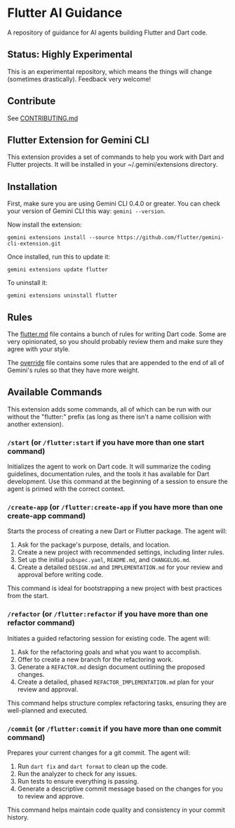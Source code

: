 # Flutter AI Guidance

A repository of guidance for AI agents building Flutter and Dart code.

## Status: Highly Experimental

This is an experimental repository, which means the things will change
(sometimes drastically). Feedback very welcome!

## Contribute

See [CONTRIBUTING.md](CONTRIBUTING.md)

## Flutter Extension for Gemini CLI

This extension provides a set of commands to help you work with Dart and Flutter projects.
It will be installed in your ~/.gemini/extensions directory.

## Installation

First, make sure you are using Gemini CLI 0.4.0 or greater.
You can check your version of Gemini CLI this way: `gemini --version`.

Now install the extension:

```shell-command
gemini extensions install --source https://github.com/flutter/gemini-cli-extension.git
```

Once installed, run this to update it:

```shell-command
gemini extensions update flutter
```

To uninstall it:

```shell-command
gemini extensions uninstall flutter
```

## Rules

The [flutter.md](./flutter.md) file contains a bunch of rules for writing Dart code.
Some are very opinionated, so you should probably review them and make sure they
agree with your style.

The [override](./override) file contains some rules that are appended to the end
of all of Gemini's rules so that they have more weight.

## Available Commands

This extension adds some commands, all of which can be run with our without the
"flutter:" prefix (as long as there isn't a name collision with another extension).

### `/start` (or `/flutter:start` if you have more than one start command)

Initializes the agent to work on Dart code. It will summarize the coding guidelines,
documentation rules, and the tools it has available for Dart development. Use this
command at the beginning of a session to ensure the agent is primed with the correct context.

### `/create-app` (or `/flutter:create-app` if you have more than one create-app command)

Starts the process of creating a new Dart or Flutter package. The agent will:

1. Ask for the package's purpose, details, and location.
2. Create a new project with recommended settings, including linter rules.
3. Set up the initial `pubspec.yaml`, `README.md`, and `CHANGELOG.md`.
4. Create a detailed `DESIGN.md` and `IMPLEMENTATION.md` for your review and approval
   before writing code.

This command is ideal for bootstrapping a new project with best practices from the start.

### `/refactor` (or `/flutter:refactor` if you have more than one refactor command)

Initiates a guided refactoring session for existing code. The agent will:

1. Ask for the refactoring goals and what you want to accomplish.
2. Offer to create a new branch for the refactoring work.
3. Generate a `REFACTOR.md` design document outlining the proposed changes.
4. Create a detailed, phased `REFACTOR_IMPLEMENTATION.md` plan for your review and approval.

This command helps structure complex refactoring tasks, ensuring they are well-planned
and executed.

### `/commit` (or `/flutter:commit` if you have more than one commit command)

Prepares your current changes for a git commit. The agent will:

1. Run `dart fix` and `dart format` to clean up the code.
2. Run the analyzer to check for any issues.
3. Run tests to ensure everything is passing.
4. Generate a descriptive commit message based on the changes for you to review and approve.

This command helps maintain code quality and consistency in your commit history.
